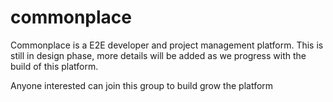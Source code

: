 # commonplace

Commonplace is a E2E developer and project management platform. This is still in design phase, more details will be added as we progress with the build of this platform.

Anyone interested can join this group to build grow the platform
